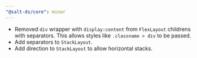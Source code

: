 ```yaml
---
"@salt-ds/core": minor
---
```


- Removed `div` wrapper with `display:content` from `FlexLayout` childrens with separators. This allows styles like `.classname > div` to be passed.
- Add separators to `StackLayout`.
- Add direction to `StackLayout` to allow horizontal stacks.
